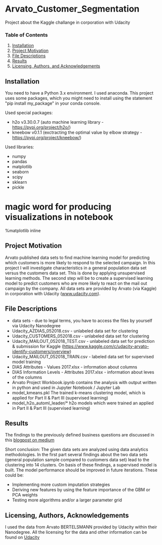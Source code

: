# Arvato_Customer_Segmentation
Project about the Kaggle challange in corporation with Udacity

### Table of Contents

1. [Installation](#installation)
2. [Project Motivation](#motivation)
3. [File Descriptions](#files)
4. [Results](#results)
5. [Licensing, Authors, and Acknowledgements](#licensing)

## Installation <a name="installation"></a>

You need to have a Python 3.x environment. I used anaconda. This project uses some packages, which you might need to install using the statement "pip install my_package" in your conda console.

Used special packages:
* h2o v3.30.0.7 (auto machine learning library - https://pypi.org/project/h2o/)
* kneebow v0.1.1 (exctracting the optimal value by elbow strategy - https://pypi.org/project/kneebow/)

Used libraries:
* numpy
* pandas
* matplotlib
* seaborn
* scipy
* sklearn
* pickle

# magic word for producing visualizations in notebook
%matplotlib inline

## Project Motivation<a name="motivation"></a>

Arvato published data sets to find machine learning model for predicting which customers is more likely to respond to the selected campaign.
In this project I will investigate characteristics in a general population data set versus the customers data set. This is done by applying unsupervised learning methods. The second step will be to create a supervised learning model to predict customers who are more likely to react on the mail out campaign by the company.
All data sets are provided by Arvato (via Kaggle) in corporation with Udacity (www.udacity.com).



## File Descriptions <a name="files"></a>
* data sets - due to legal terms, you have to access the files by yourself via Udacity Nanodegree
 * Udacity_AZDIAS_052018.csv - unlabeled data set for clustering
 * Udacity_CUSTOMERS_052018.csv - unlabeled data set for clustering
 * Udacity_MAILOUT_052018_TEST.csv - unlabeled data set for prediction & submission for Kaggle (https://www.kaggle.com/c/udacity-arvato-identify-customers/overview)
 * Udacity_MAILOUT_052018_TRAIN.csv - labeled data set for supervised model training
 * DIAS Attributes - Values 2017.xlsx - information about columns
 * DIAS Information Levels - Attributes 2017.xlsx - information about leves of the columns
* Arvato Project Workbook.ipynb contains the analysis with output written in python and used in Jupyter Notebook / Jupyter Lab
* model_kmeans.pkl The trained k-means clustering model, which is applied for Part II & Part III (supervised learning)
* model_h2o_automl_leader/* h2o models which were trained an applied in Part II & Part III (supervised learning)

## Results<a name="results"></a>

The findings to the previously defined business questions are discussed in this [blogpost on medium](http://google.com)

Short conclusion:
The given data sets are analyzed using data analytics methodologies. In the first part several findings about the two data sets (general population sample compared to customers data set) lead to the clustering into 14 clusters. On basis of these findings, a supervised model is built. The model performance should be improved in future iterations. These could be:
* Implementing more custom imputation strategies
* Deriving new features by using the feature importance of the GBM or PCA weights
* Testing more algorithms and/or a larger parameter grid



## Licensing, Authors, Acknowledgements<a name="licensing"></a>
I used the data from Arvato BERTELSMANN provided by Udacity within their Nanodegree. All the licensing for the data and other information can be found on [Udacity](https://udacity.com)
